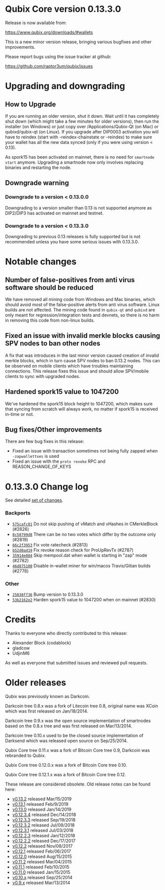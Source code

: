 Qubix Core version 0.13.3.0
==========================

Release is now available from:

  <https://www.qubix.org/downloads/#wallets>

This is a new minor version release, bringing various bugfixes and other improvements.

Please report bugs using the issue tracker at github:

  <https://github.com/raptor3um/qubix/issues>


Upgrading and downgrading
=========================

How to Upgrade
--------------

If you are running an older version, shut it down. Wait until it has completely
shut down (which might take a few minutes for older versions), then run the
installer (on Windows) or just copy over /Applications/Qubix-Qt (on Mac) or
qubixd/qubix-qt (on Linux). If you upgrade after DIP0003 activation you will
have to reindex (start with -reindex-chainstate or -reindex) to make sure
your wallet has all the new data synced (only if you were using version < 0.13).

As spork15 has been activated on mainnet, there is no need for `smartnode start`
anymore. Upgrading a smartnode now only involves replacing binaries and restarting
the node.

Downgrade warning
-----------------

### Downgrade to a version < 0.13.0.0

Downgrading to a version smaller than 0.13 is not supported anymore as DIP2/DIP3 has activated
on mainnet and testnet.

### Downgrade to a version < 0.13.3.0

Downgrading to previous 0.13 releases is fully supported but is not recommended unless you have some serious issues with 0.13.3.0.

Notable changes
===============

Number of false-positives from anti virus software should be reduced
--------------------------------------------------------------------
We have removed all mining code from Windows and Mac binaries, which should avoid most of the false-positive alerts
from anti virus software. Linux builds are not affected. The mining code found in `qubix-qt` and `qubixd` are only meant
for regression/integration tests and devnets, so there is no harm in removing this code from non-linux builds.

Fixed an issue with invalid merkle blocks causing SPV nodes to ban other nodes
------------------------------------------------------------------------------
A fix that was introduces in the last minor version caused creation of invalid merkle blocks, which in turn cause SPV
nodes to ban 0.13.2 nodes. This can be observed on mobile clients which have troubles maintaining connections. This
release fixes this issue and should allow SPV/mobile clients to sync with upgraded nodes.

Hardened spork15 value to 1047200
---------------------------------
We've hardened the spork15 block height to 1047200, which makes sure that syncing from scratch will always work, no
matter if spork15 is received in-time or not.

Bug fixes/Other improvements
----------------------------
There are few bug fixes in this release:
- Fixed an issue with transaction sometimes not being fully zapped when `-zapwallettxes` is used
- Fixed an issue with the `protx revoke` RPC and REASON_CHANGE_OF_KEYS

 0.13.3.0 Change log
===================

See detailed [set of changes](https://github.com/raptor3um/qubix/compare/v0.13.2.0...qubix:v0.13.3.0).

### Backports

- [`575cafc01`](https://github.com/raptor3um/qubix/commit/575cafc01) Do not skip pushing of vMatch and vHashes in CMerkleBlock (#2826)
- [`8c58799d8`](https://github.com/raptor3um/qubix/commit/8c58799d8) There can be no two votes which differ by the outcome only (#2819)
- [`66c2f3953`](https://github.com/raptor3um/qubix/commit/66c2f3953) Fix vote ratecheck (#2813)
- [`b52d0ad19`](https://github.com/raptor3um/qubix/commit/b52d0ad19) Fix revoke reason check for ProUpRevTx (#2787)
- [`35914e084`](https://github.com/raptor3um/qubix/commit/35914e084) Skip mempool.dat when wallet is starting in "zap" mode (#2782)
- [`46d875100`](https://github.com/raptor3um/qubix/commit/46d875100) Disable in-wallet miner for win/macos Travis/Gitian builds (#2778)

### Other

- [`25038ff36`](https://github.com/raptor3um/qubix/commit/25038ff36) Bump version to 0.13.3.0
- [`53b2162e2`](https://github.com/raptor3um/qubix/commit/53b2162e2) Harden spork15 value to 1047200 when on mainnet (#2830)

Credits
=======

Thanks to everyone who directly contributed to this release:

- Alexander Block (codablock)
- gladcow
- UdjinM6

As well as everyone that submitted issues and reviewed pull requests.

Older releases
==============

Qubix was previously known as Darkcoin.

Darkcoin tree 0.8.x was a fork of Litecoin tree 0.8, original name was XCoin
which was first released on Jan/18/2014.

Darkcoin tree 0.9.x was the open source implementation of smartnodes based on
the 0.8.x tree and was first released on Mar/13/2014.

Darkcoin tree 0.10.x used to be the closed source implementation of Darksend
which was released open source on Sep/25/2014.

Qubix Core tree 0.11.x was a fork of Bitcoin Core tree 0.9,
Darkcoin was rebranded to Qubix.

Qubix Core tree 0.12.0.x was a fork of Bitcoin Core tree 0.10.

Qubix Core tree 0.12.1.x was a fork of Bitcoin Core tree 0.12.

These release are considered obsolete. Old release notes can be found here:

- [v0.13.2](https://github.com/raptor3um/qubix/blob/master/doc/release-notes/qubix/release-notes-0.13.2.md) released Mar/15/2019
- [v0.13.1](https://github.com/raptor3um/qubix/blob/master/doc/release-notes/qubix/release-notes-0.13.1.md) released Feb/9/2019
- [v0.13.0](https://github.com/raptor3um/qubix/blob/master/doc/release-notes/qubix/release-notes-0.13.0.md) released Jan/14/2019
- [v0.12.3.4](https://github.com/raptor3um/qubix/blob/master/doc/release-notes/qubix/release-notes-0.12.3.4.md) released Dec/14/2018
- [v0.12.3.3](https://github.com/raptor3um/qubix/blob/master/doc/release-notes/qubix/release-notes-0.12.3.3.md) released Sep/19/2018
- [v0.12.3.2](https://github.com/raptor3um/qubix/blob/master/doc/release-notes/qubix/release-notes-0.12.3.2.md) released Jul/09/2018
- [v0.12.3.1](https://github.com/raptor3um/qubix/blob/master/doc/release-notes/qubix/release-notes-0.12.3.1.md) released Jul/03/2018
- [v0.12.2.3](https://github.com/raptor3um/qubix/blob/master/doc/release-notes/qubix/release-notes-0.12.2.3.md) released Jan/12/2018
- [v0.12.2.2](https://github.com/raptor3um/qubix/blob/master/doc/release-notes/qubix/release-notes-0.12.2.2.md) released Dec/17/2017
- [v0.12.2](https://github.com/raptor3um/qubix/blob/master/doc/release-notes/qubix/release-notes-0.12.2.md) released Nov/08/2017
- [v0.12.1](https://github.com/raptor3um/qubix/blob/master/doc/release-notes/qubix/release-notes-0.12.1.md) released Feb/06/2017
- [v0.12.0](https://github.com/raptor3um/qubix/blob/master/doc/release-notes/qubix/release-notes-0.12.0.md) released Aug/15/2015
- [v0.11.2](https://github.com/raptor3um/qubix/blob/master/doc/release-notes/qubix/release-notes-0.11.2.md) released Mar/04/2015
- [v0.11.1](https://github.com/raptor3um/qubix/blob/master/doc/release-notes/qubix/release-notes-0.11.1.md) released Feb/10/2015
- [v0.11.0](https://github.com/raptor3um/qubix/blob/master/doc/release-notes/qubix/release-notes-0.11.0.md) released Jan/15/2015
- [v0.10.x](https://github.com/raptor3um/qubix/blob/master/doc/release-notes/qubix/release-notes-0.10.0.md) released Sep/25/2014
- [v0.9.x](https://github.com/raptor3um/qubix/blob/master/doc/release-notes/qubix/release-notes-0.9.0.md) released Mar/13/2014

